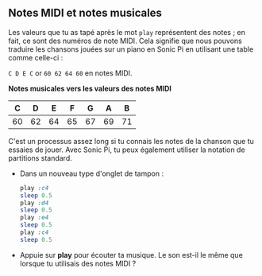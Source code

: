 ## Notes MIDI et notes musicales

Les valeurs que tu as tapé après le mot `play` représentent des notes ; en fait, ce sont des numéros de note MIDI. Cela signifie que nous pouvons traduire les chansons jouées sur un piano en Sonic Pi en utilisant une table comme celle-ci :

`C D E C` or `60 62 64 60` en notes MIDI.

**Notes musicales vers les valeurs des notes MIDI**

| C  | D  | E  | F  | G  | A  | B  |
|:--:|:--:|:--:|:--:|:--:|:--:|:--:|
| 60 | 62 | 64 | 65 | 67 | 69 | 71 |

C'est un processus assez long si tu connais les notes de la chanson que tu essaies de jouer. Avec Sonic Pi, tu peux également utiliser la notation de partitions standard.

- Dans un nouveau type d'onglet de tampon :
    
    ```ruby
    play :c4
    sleep 0.5
    play :d4
    sleep 0.5
    play :e4
    sleep 0.5
    play :c4
    sleep 0.5
    ```

- Appuie sur **play** pour écouter ta musique. Le son est-il le même que lorsque tu utilisais des notes MIDI ?